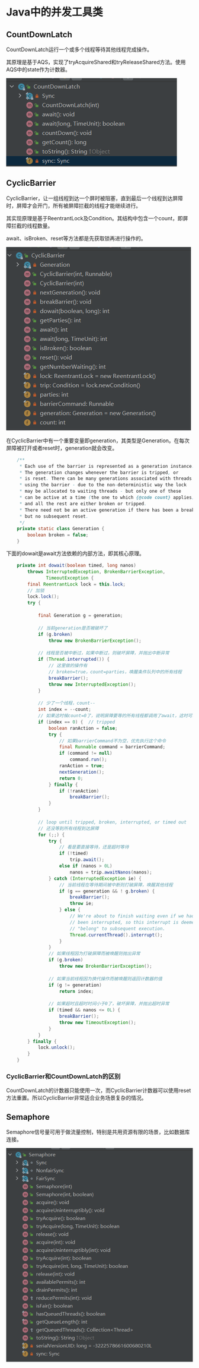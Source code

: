 # Java中的并发工具类

## CountDownLatch

CountDownLatch运行一个或多个线程等待其他线程完成操作。

其原理是基于AQS，实现了tryAcquireShared和tryReleaseShared方法。使用AQS中的state作为计数器。

![CountDownLatch.png](../gitbook/assets/CountDownLatch.png)

## CyclicBarrier

CyclicBarrier，让一组线程到达一个屏时被阻塞，直到最后一个线程到达屏障时，屏障才会开门，所有被屏障拦截的线程才能继续进行。

其实现原理是基于ReentrantLock及Condition。其结构中包含一个count，即屏障拦截的线程数量。

await、isBroken、reset等方法都是先获取锁再进行操作的。

![./CyclicBarrier.png](../gitbook/assets/CyclicBarrier.png)

在CyclicBarrier中有一个重要变量即generation，其类型是Generation。在每次屏障被打开或者reset时，generation就会改变。

```java
    /**
     * Each use of the barrier is represented as a generation instance.
     * The generation changes whenever the barrier is tripped, or
     * is reset. There can be many generations associated with threads
     * using the barrier - due to the non-deterministic way the lock
     * may be allocated to waiting threads - but only one of these
     * can be active at a time (the one to which {@code count} applies)
     * and all the rest are either broken or tripped.
     * There need not be an active generation if there has been a break
     * but no subsequent reset.
     */
    private static class Generation {
        boolean broken = false;
    }
```

下面的dowait是await方法依赖的内部方法，即其核心原理。

```java
    private int dowait(boolean timed, long nanos)
        throws InterruptedException, BrokenBarrierException,
               TimeoutException {
        final ReentrantLock lock = this.lock;
        // 加锁
        lock.lock();
        try {

            final Generation g = generation;

            // 当前generation是否被破坏了
            if (g.broken)
                throw new BrokenBarrierException();

            // 线程是否被中断过，如果中断过，则破坏屏障，并抛出中断异常
            if (Thread.interrupted()) {
                // 这里做的操作有
                // broken=true，count=parties，唤醒条件队列中的所有线程
                breakBarrier();
                throw new InterruptedException();
            }

            // 少了一个线程，count--
            int index = --count;
            // 如果这时候count=0了，说明屏障要等的所有线程都调用了await，这时可以执行后面的操作了
            if (index == 0) {  // tripped
                boolean ranAction = false;
                try {
                    // 如果barrierCommand不为空，优先执行这个命令
                    final Runnable command = barrierCommand;
                    if (command != null)
                        command.run();
                    ranAction = true;
                    nextGeneration();
                    return 0;
                } finally {
                    if (!ranAction)
                        breakBarrier();
                }
            }

            // loop until tripped, broken, interrupted, or timed out
            // 还没等到所有线程到达屏障
            for (;;) {
                try {
                    // 看是要直接等待，还是超时等待
                    if (!timed)
                        trip.await();
                    else if (nanos > 0L)
                        nanos = trip.awaitNanos(nanos);
                } catch (InterruptedException ie) {
                    // 当前线程在等待期间被中断则打破屏障，唤醒其他线程
                    if (g == generation && ! g.broken) {
                        breakBarrier();
                        throw ie;
                    } else {
                        // We're about to finish waiting even if we had not
                        // been interrupted, so this interrupt is deemed to
                        // "belong" to subsequent execution.
                        Thread.currentThread().interrupt();
                    }
                }
                // 如果线程因为打破屏障而被唤醒则抛出异常
                if (g.broken)
                    throw new BrokenBarrierException();

                // 如果当前线程因为换代操作而被唤醒则返回计数器的值
                if (g != generation)
                    return index;

                // 如果超时且超时时间小于0了，破坏屏障，并抛出超时异常
                if (timed && nanos <= 0L) {
                    breakBarrier();
                    throw new TimeoutException();
                }
            }
        } finally {
            lock.unlock();
        }
    }
```

### CyclicBarrier和CountDownLatch的区别

CountDownLatch的计数器只能使用一次，而CyclicBarrier计数器可以使用reset方法重置。所以CyclicBarrier非常适合业务场景复杂的情况。

## Semaphore

Semaphore信号量可用于做流量控制，特别是共用资源有限的场景，比如数据库连接。

![Semaphore.png](../gitbook/assets/Semaphore.png)

